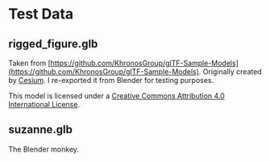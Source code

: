 # Test Data

## rigged_figure.glb

Taken from [https://github.com/KhronosGroup/glTF-Sample-Models](https://github.com/KhronosGroup/glTF-Sample-Models). Originally created by [Cesium](http://cesiumjs.org/). I re-exported it from Blender for testing purposes.

This model is licensed under a [Creative Commons Attribution 4.0 International License](http://creativecommons.org/licenses/by/4.0/).

## suzanne.glb

The Blender monkey.
